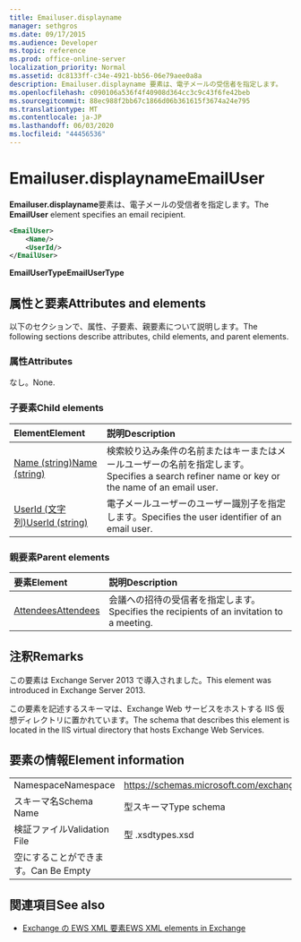 ```yaml
---
title: Emailuser.displayname
manager: sethgros
ms.date: 09/17/2015
ms.audience: Developer
ms.topic: reference
ms.prod: office-online-server
localization_priority: Normal
ms.assetid: dc8133ff-c34e-4921-bb56-06e79aee0a8a
description: Emailuser.displayname 要素は、電子メールの受信者を指定します。
ms.openlocfilehash: c090106a536f4f40908d364cc3c9c43f6fe42beb
ms.sourcegitcommit: 88ec988f2bb67c1866d06b361615f3674a24e795
ms.translationtype: MT
ms.contentlocale: ja-JP
ms.lasthandoff: 06/03/2020
ms.locfileid: "44456536"
---
```

# <a name="emailuser"></a><span data-ttu-id="f0f87-103">Emailuser.displayname</span><span class="sxs-lookup"><span data-stu-id="f0f87-103">EmailUser</span></span>

<span data-ttu-id="f0f87-104">**Emailuser.displayname**要素は、電子メールの受信者を指定します。</span><span class="sxs-lookup"><span data-stu-id="f0f87-104">The **EmailUser** element specifies an email recipient.</span></span> 
  
```XML
<EmailUser>
    <Name/>
    <UserId/>
</EmailUser>
```

 <span data-ttu-id="f0f87-105">**EmailUserType**</span><span class="sxs-lookup"><span data-stu-id="f0f87-105">**EmailUserType**</span></span>
## <a name="attributes-and-elements"></a><span data-ttu-id="f0f87-106">属性と要素</span><span class="sxs-lookup"><span data-stu-id="f0f87-106">Attributes and elements</span></span>

<span data-ttu-id="f0f87-107">以下のセクションで、属性、子要素、親要素について説明します。</span><span class="sxs-lookup"><span data-stu-id="f0f87-107">The following sections describe attributes, child elements, and parent elements.</span></span>
  
### <a name="attributes"></a><span data-ttu-id="f0f87-108">属性</span><span class="sxs-lookup"><span data-stu-id="f0f87-108">Attributes</span></span>

<span data-ttu-id="f0f87-109">なし。</span><span class="sxs-lookup"><span data-stu-id="f0f87-109">None.</span></span>
  
### <a name="child-elements"></a><span data-ttu-id="f0f87-110">子要素</span><span class="sxs-lookup"><span data-stu-id="f0f87-110">Child elements</span></span>

|<span data-ttu-id="f0f87-111">**Element**</span><span class="sxs-lookup"><span data-stu-id="f0f87-111">**Element**</span></span>|<span data-ttu-id="f0f87-112">**説明**</span><span class="sxs-lookup"><span data-stu-id="f0f87-112">**Description**</span></span>|
|:-----|:-----|
|[<span data-ttu-id="f0f87-113">Name (string)</span><span class="sxs-lookup"><span data-stu-id="f0f87-113">Name (string)</span></span>](name-string.md) <br/> |<span data-ttu-id="f0f87-114">検索絞り込み条件の名前またはキーまたはメールユーザーの名前を指定します。</span><span class="sxs-lookup"><span data-stu-id="f0f87-114">Specifies a search refiner name or key or the name of an email user.</span></span>  <br/> |
|[<span data-ttu-id="f0f87-115">UserId (文字列)</span><span class="sxs-lookup"><span data-stu-id="f0f87-115">UserId (string)</span></span>](userid-string.md) <br/> |<span data-ttu-id="f0f87-116">電子メールユーザーのユーザー識別子を指定します。</span><span class="sxs-lookup"><span data-stu-id="f0f87-116">Specifies the user identifier of an email user.</span></span>  <br/> |
   
### <a name="parent-elements"></a><span data-ttu-id="f0f87-117">親要素</span><span class="sxs-lookup"><span data-stu-id="f0f87-117">Parent elements</span></span>

|<span data-ttu-id="f0f87-118">**要素**</span><span class="sxs-lookup"><span data-stu-id="f0f87-118">**Element**</span></span>|<span data-ttu-id="f0f87-119">**説明**</span><span class="sxs-lookup"><span data-stu-id="f0f87-119">**Description**</span></span>|
|:-----|:-----|
|[<span data-ttu-id="f0f87-120">Attendees</span><span class="sxs-lookup"><span data-stu-id="f0f87-120">Attendees</span></span>](attendees.md) <br/> |<span data-ttu-id="f0f87-121">会議への招待の受信者を指定します。</span><span class="sxs-lookup"><span data-stu-id="f0f87-121">Specifies the recipients of an invitation to a meeting.</span></span>  <br/> |
   
## <a name="remarks"></a><span data-ttu-id="f0f87-122">注釈</span><span class="sxs-lookup"><span data-stu-id="f0f87-122">Remarks</span></span>

<span data-ttu-id="f0f87-123">この要素は Exchange Server 2013 で導入されました。</span><span class="sxs-lookup"><span data-stu-id="f0f87-123">This element was introduced in Exchange Server 2013.</span></span>
  
<span data-ttu-id="f0f87-124">この要素を記述するスキーマは、Exchange Web サービスをホストする IIS 仮想ディレクトリに置かれています。</span><span class="sxs-lookup"><span data-stu-id="f0f87-124">The schema that describes this element is located in the IIS virtual directory that hosts Exchange Web Services.</span></span>
  
## <a name="element-information"></a><span data-ttu-id="f0f87-125">要素の情報</span><span class="sxs-lookup"><span data-stu-id="f0f87-125">Element information</span></span>

|||
|:-----|:-----|
|<span data-ttu-id="f0f87-126">Namespace</span><span class="sxs-lookup"><span data-stu-id="f0f87-126">Namespace</span></span>  <br/> |https://schemas.microsoft.com/exchange/services/2006/types  <br/> |
|<span data-ttu-id="f0f87-127">スキーマ名</span><span class="sxs-lookup"><span data-stu-id="f0f87-127">Schema Name</span></span>  <br/> |<span data-ttu-id="f0f87-128">型スキーマ</span><span class="sxs-lookup"><span data-stu-id="f0f87-128">Type schema</span></span>  <br/> |
|<span data-ttu-id="f0f87-129">検証ファイル</span><span class="sxs-lookup"><span data-stu-id="f0f87-129">Validation File</span></span>  <br/> |<span data-ttu-id="f0f87-130">型 .xsd</span><span class="sxs-lookup"><span data-stu-id="f0f87-130">types.xsd</span></span>  <br/> |
|<span data-ttu-id="f0f87-131">空にすることができます。</span><span class="sxs-lookup"><span data-stu-id="f0f87-131">Can Be Empty</span></span>  <br/> ||
   
## <a name="see-also"></a><span data-ttu-id="f0f87-132">関連項目</span><span class="sxs-lookup"><span data-stu-id="f0f87-132">See also</span></span>



- [<span data-ttu-id="f0f87-133">Exchange の EWS XML 要素</span><span class="sxs-lookup"><span data-stu-id="f0f87-133">EWS XML elements in Exchange</span></span>](ews-xml-elements-in-exchange.md)

